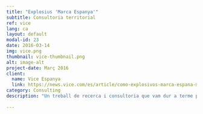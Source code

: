 ```yaml
---
title: "Explosius 'Marca Espanya'"
subtitle: Consultoria territorial
ref: vice
lang: ca
layout: default
modal-id: 23
date: 2016-03-14
img: vice.png
thumbnail: vice-thumbnail.png
alt: image-alt
project-date: Març 2016
client:
  name: Vice Espanya
  link: https://news.vice.com/es/article/como-explosivos-marca-espana-maxam-pudieron-acabar-en-manos-yihadistas-siria
category: Consulting
description: "Un treball de recerca i consultoria que vam dur a terme per als periodistes de Vice Espanya. L'article ''Cómo explosivos 'Marca España' pudieron acabar en manos de yihadistas sirios'' consistia en el tràfic d'armes a través de Turquia i els periodistes haurien d’investigar la complicada estructura legal d'importació / exportació i les institucions de Turquia, pel que fa al comerç d'explosius. No només vam dirigir els redactors a la recerca de la informació necessària, sinó que també vam establir la seva comunicació amb els canals pertinents i vam fer totes les traduccions necessàries de les fonts requerides per a l'article. L'article és accessible <a href='https://news.vice.com/es/article/como-explosivos-marca-espana-maxam-pudieron-acabar-en-manos-yihadistas-siria'>aquí</a>"
 
---
```

